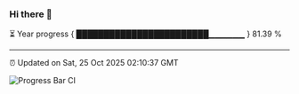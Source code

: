 ### Hi there 👋

⏳ Year progress { ████████████████████████▁▁▁▁▁▁ } 81.39 %

---

⏰ Updated on Sat, 25 Oct 2025 02:10:37 GMT

![Progress Bar CI](https://github.com/IshwaranRudhara/GIT-ACTION/workflows/Progress%20Bar%20CI/badge.svg)
